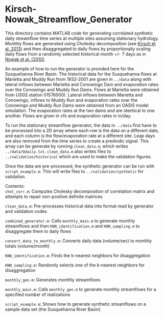 # Kirsch-Nowak_Streamflow_Generator
This directory contains MATLAB code for generating correlated synthetic daily streamflow time series at multiple sites assuming stationary hydrology. Monthly flows are generated using Cholesky decomposition (see [Kirsch et al. 2013](http://ascelibrary.org/doi/abs/10.1061/(ASCE)WR.1943-5452.0000287)) and then disaggregated to daily flows by proportionally scaling daily flows from a randomly selected historical month +/- 7 days as in [Nowak et al. (2010)](http://onlinelibrary.wiley.com/doi/10.1029/2009WR008530/full).

An example of how to run the generator is provided here for the Susquehanna River Basin. The historical data for the Susquehanna flows at Marietta and Muddy Run from 1932-2001 are given in `../data` along with lateral inflows between Marietta and Conowingo Dam and evaporation rates over the Conowingo and Muddy Run Dams. Flows at Marietta were obtained from USGS station 01576000). Lateral inflows between Marietta and Conowingo, inflows to Muddy Run and evaporation rates over the Conowingo and Muddy Run Dams were obtained from an OASIS model simulation. The evaporation rates at the two dams and are identical to one another. Flows are given in cfs and evaporation rates in in/day.

To run the stationary streamflow generator, the data in `../data` first have to be processed into a 2D array where each row is the data on a different date, and each column is the flow/evaporation rate at a different site. Leap days are also removed from the time series to create a prediodic signal. This array can be generate by running `clean_data.m`, which writes `../data/Qdaily.txt`. `clean_data.m` also writes files to `../validation/historical` which are used to make the validation figures.

Once the data are pre-processed, the synthetic generator can be run with `script_example.m`. This will write files to `../validation/synthetic` for validation.

Contents:  
`chol_corr.m`: Computes Cholesky decomposition of correlation matrix and attempts to repair non-positive definite matrices

`clean_data.m`: Pre-processes historical data into format read by generator and validation codes

`combined_generator.m`: Calls `monthly_main.m` to generate monthly streamflows and then `KNN_identification.m` and `KNN_sampling.m` to disaggregate them to daily flows

`convert_data_to_monthly.m`: Converts daily data (volume/sec) to monthly totals (volume/month)

`KNN_identification.m`: Finds the k-nearest neighbors for disaggregation

`KNN_sampling.m`: Randomly selects one of the k-nearest neighbors for disaggregation

`monthly_gen.m`: Generates monthly streamflows

`monthly_main.m`: Calls `monthly_gen.m` to generate monthly streamflows for a specified number of realizations

`script_example.m`: Shows how to generate synthetic streamflows on a sample data set (the Susquehanna River Basin)
